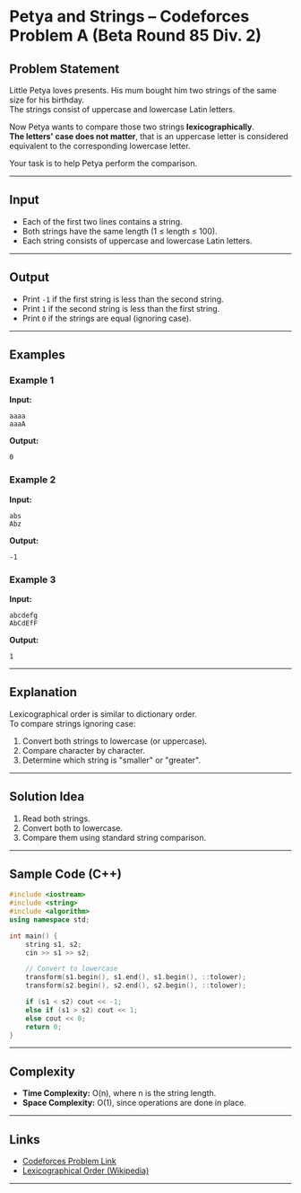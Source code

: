 
# Petya and Strings – Codeforces Problem A (Beta Round 85 Div. 2)

## Problem Statement
Little Petya loves presents. His mum bought him two strings of the same size for his birthday.  
The strings consist of uppercase and lowercase Latin letters.

Now Petya wants to compare those two strings **lexicographically**.  
**The letters' case does not matter**, that is an uppercase letter is considered equivalent to the corresponding lowercase letter.

Your task is to help Petya perform the comparison.

---

## Input
- Each of the first two lines contains a string.
- Both strings have the same length (1 ≤ length ≤ 100).
- Each string consists of uppercase and lowercase Latin letters.

---

## Output
- Print `-1` if the first string is less than the second string.
- Print `1` if the second string is less than the first string.
- Print `0` if the strings are equal (ignoring case).

---

## Examples

### Example 1
**Input:**
```
aaaa
aaaA
```
**Output:**
```
0
```

### Example 2
**Input:**
```
abs
Abz
```
**Output:**
```
-1
```

### Example 3
**Input:**
```
abcdefg
AbCdEfF
```
**Output:**
```
1
```

---

## Explanation
Lexicographical order is similar to dictionary order.  
To compare strings ignoring case:
1. Convert both strings to lowercase (or uppercase).
2. Compare character by character.
3. Determine which string is "smaller" or "greater".

---

## Solution Idea
1. Read both strings.
2. Convert both to lowercase.
3. Compare them using standard string comparison.

---

## Sample Code (C++)
```cpp
#include <iostream>
#include <string>
#include <algorithm>
using namespace std;

int main() {
    string s1, s2;
    cin >> s1 >> s2;

    // Convert to lowercase
    transform(s1.begin(), s1.end(), s1.begin(), ::tolower);
    transform(s2.begin(), s2.end(), s2.begin(), ::tolower);

    if (s1 < s2) cout << -1;
    else if (s1 > s2) cout << 1;
    else cout << 0;
    return 0;
}
```

---

## Complexity
- **Time Complexity:** O(n), where n is the string length.
- **Space Complexity:** O(1), since operations are done in place.

---

## Links
- [Codeforces Problem Link](https://codeforces.com/problemset/problem/112/A)
- [Lexicographical Order (Wikipedia)](http://en.wikipedia.org/wiki/Lexicographical_order)

---
